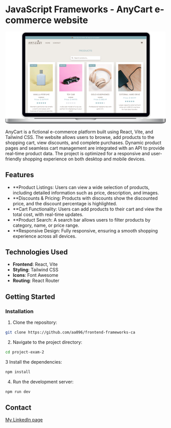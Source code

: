 # JavaScript Frameworks - AnyCart e-commerce website

![image](public/assets/anycartdesk.png)

AnyCart is a fictional e-commerce platform built using React, Vite, and Tailwind CSS. The website allows users to browse, add products to the shopping cart, view discounts, and complete purchases. Dynamic product pages and seamless cart management are integrated with an API to provide real-time product data. The project is optimized for a responsive and user-friendly shopping experience on both desktop and mobile devices.

## Features
- **Product Listings: Users can view a wide selection of products, including detailed information such as price, description, and images.
- **Discounts & Pricing: Products with discounts show the discounted price, and the discount percentage is highlighted.
- **Cart Functionality: Users can add products to their cart and view the total cost, with real-time updates.
- **Product Search: A search bar allows users to filter products by category, name, or price range.
- **Responsive Design: Fully responsive, ensuring a smooth shopping experience across all devices.

## Technologies Used

- **Frontend**: React, Vite
- **Styling**: Tailwind CSS
- **Icons**: Font Awesome
- **Routing**: React Router

## Getting Started

### Installation

1. Clone the repository:

```bash
git clone https://github.com/aa096/frontend-frameworks-ca

```

2. Navigate to the project directory:

```bash
cd project-exam-2
```

3 Install the dependencies:

```bash
npm install
```

4. Run the development server:

```bash
npm run dev
```

## Contact

[My LinkedIn page](https://www.linkedin.com/in/aashild-l-rasmussen/)
